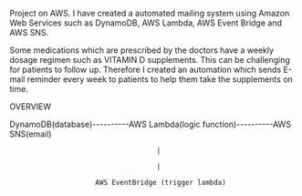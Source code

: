 Project on AWS.
I have created a automated mailing system using Amazon Web Services such as DynamoDB, AWS Lambda, AWS Event Bridge and AWS SNS.

Some medications which are prescribed by the doctors have a weekly dosage regimen such as VITAMIN D supplements. This can be challenging for patients to follow up. Therefore I created an automation which sends E-mail reminder every week to patients to help them take the supplements on time.

OVERVIEW

DynamoDB(database)----------AWS Lambda(logic function)----------AWS SNS(email)  

                                        |  
                                        
                                        |  
                                        
                         AWS EventBridge (trigger lambda)
